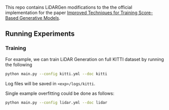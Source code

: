 
This repo contains LiDARGen modifications to the the official implementation for the paper [Improved Techniques for Training Score-Based Generative Models](http://arxiv.org/abs/2006.09011). 

## Running Experiments

### Training

For example, we can train LiDAR Generation on full KITTI dataset by running the following

```bash
python main.py --config kitti.yml --doc kitti
```

Log files will be saved in `<exp>/logs/kitti`.

Single example overfitting could be done as follows:

```bash
python main.py --config lidar.yml --doc lidar
```
